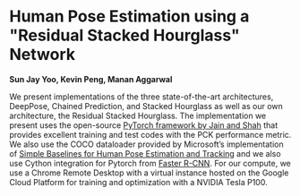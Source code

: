 # Human Pose Estimation using a "Residual Stacked Hourglass" Network

**Sun Jay Yoo, Kevin Peng, Manan Aggarwal**

We present implementations of the three state-of-the-art architectures, DeepPose, Chained Prediction, and Stacked Hourglass as well as our own architecture, the Residual Stacked Hourglass. The implementation we present uses the open-source [PyTorch framework by Jain and Shah](https://github.com/Naman-ntc/Pytorch-Human-Pose-Estimation) that provides excellent training and test codes with the PCK performance metric. We also use the COCO dataloader provided by Microsoft’s implementation of [Simple Baselines for Human Pose Estimation and Tracking](https://github.com/Microsoft/human-pose-estimation.pytorch) and we also use Cython integration for Pytorch from [Faster R-CNN]( https://github.com/rbgirshick/py-faster-rcnn).  For our compute, we use a Chrome Remote Desktop with a virtual instance hosted on the Google Cloud Platform for training and optimization with a NVIDIA Tesla P100.

